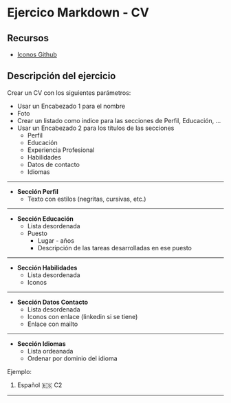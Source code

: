 # Ejercico Markdown - CV 

## Recursos

- [Iconos Github](https://gist.github.com/rxaviers/7360908 "Iconos Github")

## Descripción del ejercicio

Crear un CV con los siguientes parámetros:
- Usar un Encabezado 1 para el nombre
- Foto
- Crear un listado como indice para las secciones de Perfil, Educación, ...
- Usar un Encabezado 2 para los títulos de las secciones
  - Perfil
  - Educación
  - Experiencia Profesional
  - Habilidades
  - Datos de contacto
  - Idiomas
--- 
- **Sección Perfil**
  - Texto con estilos (negritas, cursivas, etc.)
--- 
- **Sección Educación**
  - Lista desordenada
  - Puesto
    - Lugar - años
    - Descripción de las tareas desarrolladas en ese puesto
--- 
- **Sección Habilidades**
  - Lista desordenada
  - Iconos
--- 
- **Sección Datos Contacto**
  - Lista desordenada
  - Iconos con enlace (linkedin si se tiene)
  - Enlace con mailto
--- 
- **Sección Idiomas**
  - Lista ordeanada
  - Ordenar por dominio del idioma


Ejemplo:
1. Español :es: C2
--- 
